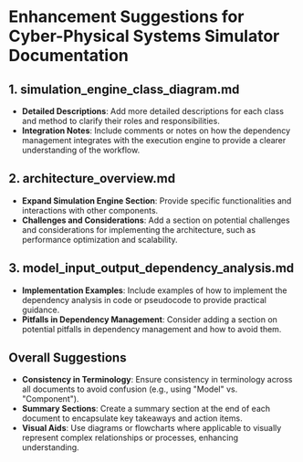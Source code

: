 # Enhancement Suggestions for Cyber-Physical Systems Simulator Documentation

## 1. simulation_engine_class_diagram.md
- **Detailed Descriptions**: Add more detailed descriptions for each class and method to clarify their roles and responsibilities.
- **Integration Notes**: Include comments or notes on how the dependency management integrates with the execution engine to provide a clearer understanding of the workflow.

## 2. architecture_overview.md
- **Expand Simulation Engine Section**: Provide specific functionalities and interactions with other components.
- **Challenges and Considerations**: Add a section on potential challenges and considerations for implementing the architecture, such as performance optimization and scalability.

## 3. model_input_output_dependency_analysis.md
- **Implementation Examples**: Include examples of how to implement the dependency analysis in code or pseudocode to provide practical guidance.
- **Pitfalls in Dependency Management**: Consider adding a section on potential pitfalls in dependency management and how to avoid them.

## Overall Suggestions
- **Consistency in Terminology**: Ensure consistency in terminology across all documents to avoid confusion (e.g., using "Model" vs. "Component").
- **Summary Sections**: Create a summary section at the end of each document to encapsulate key takeaways and action items.
- **Visual Aids**: Use diagrams or flowcharts where applicable to visually represent complex relationships or processes, enhancing understanding.
